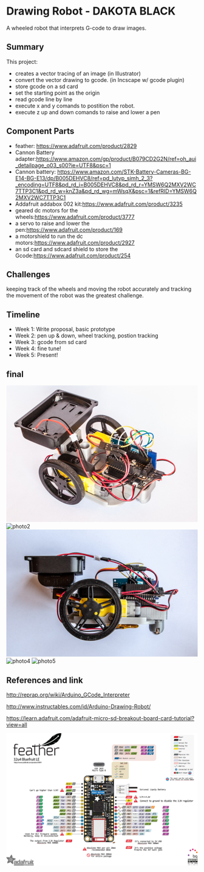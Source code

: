 # Drawing Robot - DAKOTA BLACK

A wheeled robot that interprets G-code to draw images. 

## Summary

This project:
- creates a vector tracing of an image (in Illustrator)
- convert the vector drawing to gcode. (in Incscape w/ gcode plugin)
- store gcode on a sd card 
- set the starting point as the origin
- read gcode line by line
- execute x and y comands to postition the robot.
- execute z up and down comands to raise and lower a pen 

## Component Parts
- feather: https://www.adafruit.com/product/2829
- Cannon Battery adapter:https://www.amazon.com/gp/product/B079CD2G2N/ref=oh_aui_detailpage_o03_s00?ie=UTF8&psc=1
- Cannon battery: https://www.amazon.com/STK-Battery-Cameras-BG-E14-BG-E13/dp/B005DEHVC8/ref=pd_lutyp_simh_2_3?_encoding=UTF8&pd_rd_i=B005DEHVC8&pd_rd_r=YMSW6Q2MXV2WC7TTP3C1&pd_rd_w=knZ3a&pd_rd_wg=mWsqX&psc=1&refRID=YMSW6Q2MXV2WC7TTP3C1
- Addafruit addabox 002 kit:https://www.adafruit.com/product/3235
- geared dc motors for the wheels:https://www.adafruit.com/product/3777
- a servo to raise and lower the pen:https://www.adafruit.com/product/169
- a motorshield to run the dc motors:https://www.adafruit.com/product/2927
- an sd card and sdcard shield to store the Gcode:https://www.adafruit.com/product/254

## Challenges

keeping track of the wheels and moving the robot accurately and tracking the movement of the robot was the greatest challenge.

## Timeline

- Week 1: Write proposal, basic prototype
- Week 2: pen up & down, wheel tracking, postion tracking
- Week 3: gcode from sd card 
- Week 4: fine tune!
- Week 5: Present!

## final
 ![photo1](photos/drawBot-20.jpg)
 ![photo2](photos/drawBot-7.jpg)
 ![photo3](photos/drawBot-10.jpg)
 ![photo4](photos/drawBot-12.jpg)
 ![photo5](photos/drawBot-1.jpg)


## References and link
 
  http://reprap.org/wiki/Arduino_GCode_Interpreter
  
  http://www.instructables.com/id/Arduino-Drawing-Robot/
  
  https://learn.adafruit.com/adafruit-micro-sd-breakout-board-card-tutorial?view=all
  
 ![pinout](photos/pinout.png)
